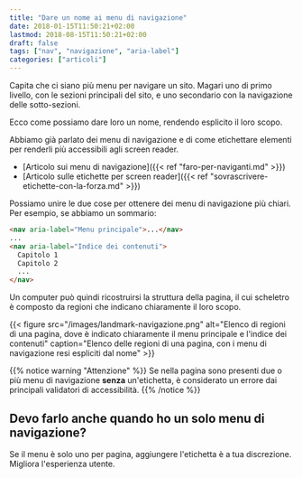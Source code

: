 ```yaml
---
title: "Dare un nome ai menu di navigazione"
date: 2018-01-15T11:50:21+02:00
lastmod: 2018-08-15T11:50:21+02:00
draft: false
tags: ["nav", "navigazione", "aria-label"]
categories: ["articoli"]
---
```


Capita che ci siano più menu per navigare un sito.
Magari uno di primo livello, con le sezioni principali del sito, e uno secondario con la navigazione delle sotto-sezioni.

Ecco come possiamo dare loro un nome, rendendo esplicito il loro scopo.

<!--more-->

Abbiamo già parlato dei menu di navigazione e di come etichettare elementi per renderli più accessibili agli screen reader.

* [Articolo sui menu di navigazione]({{< ref "faro-per-naviganti.md" >}})
* [Articolo sulle etichette per screen reader]({{< ref "sovrascrivere-etichette-con-la-forza.md" >}})

Possiamo unire le due cose per ottenere dei menu di navigazione più chiari.
Per esempio, se abbiamo un sommario:

~~~html
<nav aria-label="Menu principale">...</nav>
...
<nav aria-label="Indice dei contenuti">
  Capitolo 1
  Capitolo 2
  ...
</nav>
~~~

Un computer può quindi ricostruirsi la struttura della pagina, il cui scheletro è composto da regioni che indicano chiaramente il loro scopo.

{{< figure src="/images/landmark-navigazione.png" alt="Elenco di regioni di una pagina, dove è indicato chiaramente il menu principale e l'indice dei contenuti" caption="Elenco delle regioni di una pagina, con i menu di navigazione resi espliciti dal nome" >}}

{{% notice warning "Attenzione" %}}
Se nella pagina sono presenti due o più menu di navigazione **senza** un'etichetta, è considerato un errore dai principali validatori di accessibilità.
{{% /notice %}}




## Devo farlo anche quando ho un solo menu di navigazione?

Se il menu è solo uno per pagina, aggiungere l'etichetta è a tua discrezione.
Migliora l'esperienza utente.
